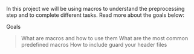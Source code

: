 In this project we will be using macros to understand the preprocessing step and to complete different tasks. Read more about the goals below:

Goals
>What are macros and how to use them
>What are the most common predefined macros
>How to include guard your header files